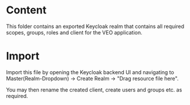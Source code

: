 # Content

This folder contains an exported Keycloak realm that contains all required scopes, groups, roles and client for the VEO application.



# Import

Import this file by opening the Keycloak backend UI and navigating to Master(Realm-Dropdown) -> Create Realm -> "Drag resource file here".

You may then rename the created client, create users and groups etc. as required.
